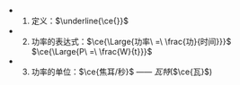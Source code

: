 -
  1. 定义：$\underline{\ce{}}$
-
  2. 功率的表达式：$\ce{\Large{功率\ =\ \frac{功}{时间}}}$
  $\ce{\Large{P\ =\ \frac{W}{t}}}$
-
  3. 功率的单位：$\ce{焦耳/秒}$ —— $瓦特$($\ce{瓦}$)